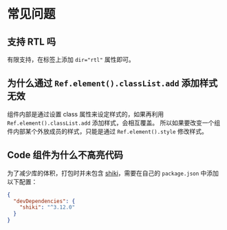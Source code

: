 # 常见问题

## 支持 RTL 吗

有限支持，在标签上添加 `dir="rtl"` 属性即可。

## 为什么通过 `Ref.element().classList.add` 添加样式无效

组件内部是通过设置 class 属性来设定样式的，如果再利用 `Ref.element().classList.add` 添加样式，会相互覆盖。
所以如果要改变一个组件内部某个外放成员的样式，只能是通过 `Ref.element().style` 修改样式。

## Code 组件为什么不高亮代码

为了减少库的体积，打包时并未包含 [shiki](https://shiki.tmrs.site/)，需要在自己的 `package.json` 中添加以下配置：

```json
{
  "devDependencies": {
    "shiki": "^3.12.0"
  }
}
```
